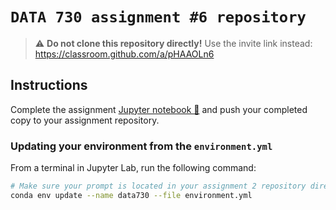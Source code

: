 # `DATA 730 assignment #6 repository`

> :warning: **Do not clone this repository directly!**
> Use the invite link instead: https://classroom.github.com/a/pHAAOLn6
## Instructions

Complete the assignment [Jupyter notebook 📓](assignment6.ipynb) and push your completed copy to your assignment repository.

### Updating your environment from the `environment.yml`

From a terminal in Jupyter Lab, run the following command:

```bash
# Make sure your prompt is located in your assignment 2 repository directory
conda env update --name data730 --file environment.yml
```
